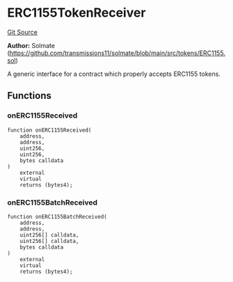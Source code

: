 # ERC1155TokenReceiver
[Git Source](https://github.com/ContractLabs/foundry-bountykinds-contract/blob/67e6855d3beabdf242cc0b51d9e53b087a5235b9/src/oz-custom/oz/token/ERC1155/ERC1155.sol)

**Author:**
Solmate
(https://github.com/transmissions11/solmate/blob/main/src/tokens/ERC1155.sol)

A generic interface for a contract which properly accepts ERC1155
tokens.


## Functions
### onERC1155Received


```solidity
function onERC1155Received(
    address,
    address,
    uint256,
    uint256,
    bytes calldata
)
    external
    virtual
    returns (bytes4);
```

### onERC1155BatchReceived


```solidity
function onERC1155BatchReceived(
    address,
    address,
    uint256[] calldata,
    uint256[] calldata,
    bytes calldata
)
    external
    virtual
    returns (bytes4);
```

